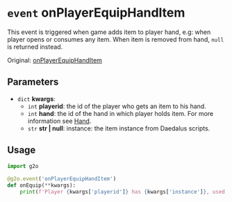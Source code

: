 # `event` onPlayerEquipHandItem
This event is triggered when game adds item to player hand, e.g: when player opens or consumes any item. When item is removed from hand, `null` is returned instead.

Original: [onPlayerEquipHandItem](https://gothicmultiplayerteam.gitlab.io/docs/0.3.0/script-reference/server-events/player/onPlayerEquipHandItem/)

## Parameters
* `dict` **kwargs**:
    * `int` **playerid**: the id of the player who gets an item to his hand.
    * `int` **hand**: the id of the hand in which player holds item. For more information see [Hand](../../constants/hand.md).
    * `str` **str | null**: instance: the item instance from Daedalus scripts.
    
## Usage
```python
import g2o
        
@g2o.event('onPlayerEquipHandItem')
def onEquip(**kwargs):
    print(f'Player {kwargs['playerid']} has {kwargs['instance']}, used hand with id {kwargs['hand']}')
```